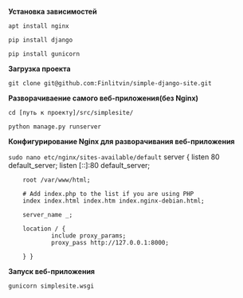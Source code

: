 **Установка зависимостей**

```apt install nginx```

```pip install django```

```pip install gunicorn```

**Загрузка проекта**

```git clone git@github.com:Finlitvin/simple-django-site.git```

**Разворачиваение самого веб-приложения(без Nginx)**

```cd [путь к проекту]/src/simplesite/```

```python manage.py runserver```

**Конфигурирование Nginx для разворачивания веб-приложения**

```sudo nano etc/nginx/sites-available/default```
server {
        listen 80 default_server;
        listen [::]:80 default_server;

        root /var/www/html;

        # Add index.php to the list if you are using PHP
        index index.html index.htm index.nginx-debian.html;

        server_name _;

        location / {
                include proxy_params;
                proxy_pass http://127.0.0.1:8000;

        } }

**Запуск веб-приложения**

```gunicorn simplesite.wsgi```
